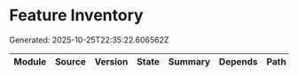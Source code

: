 # Feature Inventory
Generated: 2025-10-25T22:35:22.606562Z

| Module | Source | Version | State | Summary | Depends | Path |
|---|---|---|---|---|---|---|
